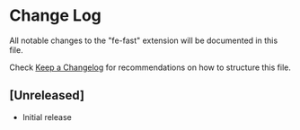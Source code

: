 # Change Log

All notable changes to the "fe-fast" extension will be documented in this file.

Check [Keep a Changelog](http://keepachangelog.com/) for recommendations on how to structure this file.

## [Unreleased]

- Initial release
